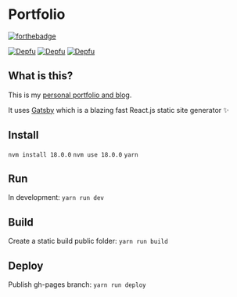 # Portfolio

[![forthebadge](http://forthebadge.com/images/badges/contains-cat-gifs.svg)](http://forthebadge.com)

[![Depfu](https://badges.depfu.com/badges/98a7a1d84c86a38af5acb58afe50cc0d/status.svg)](https://depfu.com)
[![Depfu](https://badges.depfu.com/badges/98a7a1d84c86a38af5acb58afe50cc0d/overview.svg)](https://depfu.com/github/livingincircuits/portfolio?project_id=36207)
[![Depfu](https://badges.depfu.com/badges/98a7a1d84c86a38af5acb58afe50cc0d/count.svg)](https://depfu.com/github/livingincircuits/portfolio?project_id=36207)

## What is this?

This is my [personal portfolio and blog](http://www.livingincircuits.co.uk). 

It uses [Gatsby](https://github.com/gatsbyjs/gatsby) which is a blazing fast React.js static site generator :sparkles:

## Install
`nvm install 18.0.0`
`nvm use 18.0.0`
`yarn`

## Run
In development: `yarn run dev`

## Build
Create a static build public folder: `yarn run build`

## Deploy
Publish gh-pages branch: `yarn run deploy`

